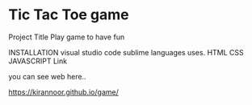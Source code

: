 # Tic Tac Toe game

Project Title
Play game to have fun

INSTALLATION
visual studio code
sublime
languages uses.
HTML
CSS
JAVASCRIPT
Link

you can see web here..

https://kirannoor.github.io/game/


